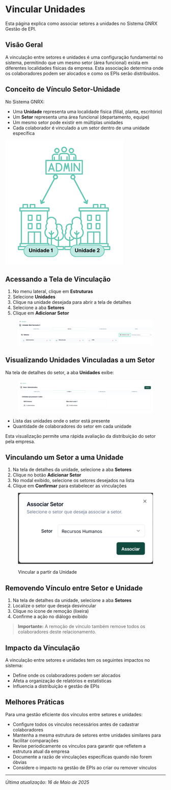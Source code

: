 # Vincular Unidades

Esta página explica como associar setores a unidades no Sistema GNRX Gestão de EPI.

## Visão Geral

A vinculação entre setores e unidades é uma configuração fundamental no sistema, permitindo que um mesmo setor (área funcional) exista em diferentes localidades físicas da empresa. Esta associação determina onde os colaboradores podem ser alocados e como os EPIs serão distribuídos.

## Conceito de Vínculo Setor-Unidade

No Sistema GNRX:

* Uma **Unidade** representa uma localidade física (filial, planta, escritório)
* Um **Setor** representa uma área funcional (departamento, equipe)
* Um mesmo setor pode existir em múltiplas unidades
* Cada colaborador é vinculado a um setor dentro de uma unidade específica

![Conceito de Vínculo](<../../.gitbook/assets/Unidade 1.png>)

## Acessando a Tela de Vinculação

1. No menu lateral, clique em **Estruturas**
2. Selecione **Unidades**
3. Clique na unidade desejada para abrir a tela de detalhes
4. Selecione a aba **Setores**
5. Clique em **Adicionar Setor**

<figure><img src="../../.gitbook/assets/image (15).png" alt=""><figcaption></figcaption></figure>

## Visualizando Unidades Vinculadas a um Setor

Na tela de detalhes do setor, a aba **Unidades** exibe:

<figure><img src="../../.gitbook/assets/image (17).png" alt=""><figcaption></figcaption></figure>

* Lista das unidades onde o setor está presente
* Quantidade de colaboradores do setor em cada unidade

Esta visualização permite uma rápida avaliação da distribuição do setor pela empresa.

## Vinculando um Setor a uma Unidade

1. Na tela de detalhes da unidade, selecione a aba **Setores**
2. Clique no botão **Adicionar Setor**
3. No modal exibido, selecione os setores desejados na lista
4. Clique em **Confirmar** para estabelecer as vinculações

<figure><img src="../../.gitbook/assets/image (18).png" alt=""><figcaption><p>Vincular a partir da Unidade</p></figcaption></figure>

## Removendo Vínculo entre Setor e Unidade

1. Na tela de detalhes da unidade, selecione a aba **Setores**
2. Localize o setor que deseja desvincular
3. Clique no ícone de remoção (lixeira)
4. Confirme a ação no diálogo exibido

> **Importante:** A remoção de vínculo também remove todos os colaboradores deste relacionamento.

## Impacto da Vinculação

A vinculação entre setores e unidades tem os seguintes impactos no sistema:

* Define onde os colaboradores podem ser alocados
* Afeta a organização de relatórios e estatísticas
* Influencia a distribuição e gestão de EPIs

## Melhores Práticas

Para uma gestão eficiente dos vínculos entre setores e unidades:

* Configure todos os vínculos necessários antes de cadastrar colaboradores
* Mantenha a mesma estrutura de setores entre unidades similares para facilitar comparações
* Revise periodicamente os vínculos para garantir que refletem a estrutura atual da empresa
* Documente a razão de vinculações específicas quando não forem óbvias
* Considere o impacto na gestão de EPIs ao criar ou remover vínculos

***

_Última atualização: 16 de Maio de 2025_
